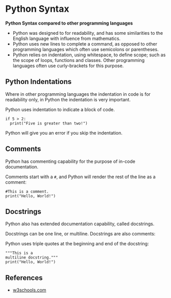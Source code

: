 Python Syntax
=============

**Python Syntax compared to other programming languages**

-   Python was designed to for readability, and has some similarities to the English language with influence from mathematics.
-   Python uses new lines to complete a command, as opposed to other programming languages which often use semicolons or parentheses.
-   Python relies on indentation, using whitespace, to define scope; such as the scope of loops, functions and classes. Other programming languages often use curly-brackets for this purpose.

Python Indentations
-------------------

Where in other programming languages the indentation in code is for readability only, in Python the indentation is very important.

Python uses indentation to indicate a block of code.

    if 5 > 2:
      print("Five is greater than two!")

Python will give you an error if you skip the indentation.

Comments
--------

Python has commenting capability for the purpose of in-code documentation.

Comments start with a `#`, and Python will render the rest of the line as a comment:

    #This is a comment.
    print("Hello, World!")

Docstrings
----------

Python also has extended documentation capability, called docstrings.

Docstrings can be one line, or multiline. Docstrings are also comments:

Python uses triple quotes at the beginning and end of the docstring:

    """This is a
    multiline docstring."""
    print("Hello, World!")

References
----------

-   [w3schools.com](https://www.w3schools.com/python/python_syntax.asp)
